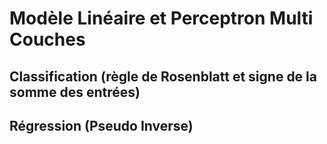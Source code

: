 # Modèle Linéaire et Perceptron Multi Couches

## Classification (règle de Rosenblatt et signe de la somme des entrées)
## Régression (Pseudo Inverse)
